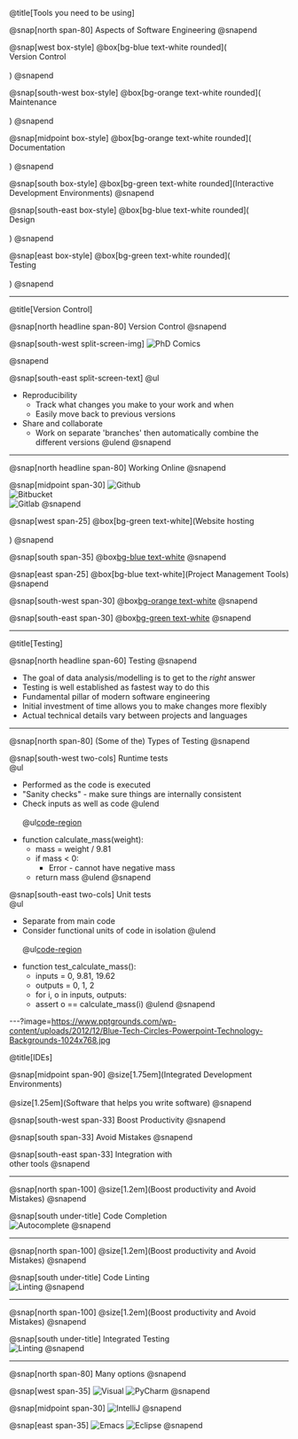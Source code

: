 @title[Tools you need to be using]

@snap[north span-80]
Aspects of Software Engineering
@snapend

<!-- @snap[midpoint under-title] -->
<!-- @ol[](false) -->
<!-- - Version Control -->
<!-- - Testing -->
<!-- - Interactive Development Environments -->
<!-- @olend -->
<!-- @snapend -->

@snap[west box-style]
@box[bg-blue text-white rounded](<br>Version Control<br><br>)
@snapend

@snap[south-west box-style]
@box[bg-orange text-white rounded](<br>Maintenance<br><br>)
@snapend

@snap[midpoint box-style]
@box[bg-orange text-white rounded](<br>Documentation<br><br>)
@snapend

@snap[south box-style]
@box[bg-green text-white rounded](Interactive Development Environments)
@snapend

@snap[south-east box-style]
@box[bg-blue text-white rounded](<br>Design<br><br>)
@snapend

@snap[east box-style]
@box[bg-green text-white rounded](<br>Testing<br><br>)
@snapend

---

@title[Version Control]

@snap[north headline span-80]
Version Control
@snapend

@snap[south-west split-screen-img]
![PhD Comics](http://phdcomics.com/comics/archive/phd101212s.gif)
<!-- <img src="http://phdcomics.com/comics/archive/phd101212s.gif" width="400px"> -->
@snapend

@snap[south-east split-screen-text]
@ul[](false)
- Reproducibility
  - Track what changes you make to your work and when
  - Easily move back to previous versions
- Share and collaborate
  - Work on separate 'branches' then automatically combine the different versions
@ulend
@snapend

---

@snap[north headline span-80]
Working Online
@snapend

@snap[midpoint span-30]
 ![Github](https://studyguide.itu.dk/~/media/studyguide/student-life/facilities-at-itu/it-facilities/github/github_logo.png?h=248&w=573&la=en)  
 ![Bitbucket](https://d301sr5gafysq2.cloudfront.net/6beed0228b70/img/logos/bitbucket/bitbucket-attribution-blue.svg)  
 ![Gitlab](https://cdn-images-1.medium.com/max/2000/1*A4gQU4Mtnz0YVNrl8pCwXg.png)
@snapend

@snap[west span-25]
@box[bg-green text-white](Website hosting<br><br>)
@snapend

@snap[south span-35]
@box[bg-blue text-white](Presentations (including this one))
@snapend

@snap[east span-25]
@box[bg-blue text-white](Project Management Tools)
@snapend

@snap[south-west span-30]
@box[bg-orange text-white](Testing)
@snapend

@snap[south-east span-30]
@box[bg-green text-white](Documentation)
@snapend

---

@title[Testing]

@snap[north headline span-60]
Testing
@snapend

* The goal of data analysis/modelling is to get to the *right* answer
* Testing is well established as fastest way to do this
* Fundamental pillar of modern software engineering
* Initial investment of time allows you to make changes more flexibly
* Actual technical details vary between projects and languages

---

@snap[north span-80]
(Some of the) Types of Testing
@snapend

@snap[south-west two-cols]
Runtime tests  
@ul[](false)
- Performed as the code is executed
- "Sanity checks" - make sure things are internally consistent
- Check inputs as well as code
@ulend
<br><br>
@ul[code-region](false)
* function calculate_mass(weight):
  * mass = weight / 9.81
  * if mass < 0:
    * Error - cannot have negative mass
  * return mass
@ulend
@snapend

@snap[south-east two-cols]
Unit tests  
@ul[](false)
- Separate from main code
- Consider functional units of code in isolation
@ulend
<br><br>
@ul[code-region](false)
* function test_calculate_mass():
  * inputs = 0, 9.81, 19.62
  * outputs = 0, 1, 2
  * for i, o in inputs, outputs:
  *   assert o == calculate_mass(i)
@ulend
@snapend

---?image=https://www.pptgrounds.com/wp-content/uploads/2012/12/Blue-Tech-Circles-Powerpoint-Technology-Backgrounds-1024x768.jpg

@title[IDEs]

@snap[midpoint span-90]
@size[1.75em](Integrated Development Environments)
<br><br>
@size[1.25em](Software that helps you write software)
@snapend

@snap[south-west span-33]
Boost Productivity
@snapend

@snap[south span-33]
Avoid Mistakes
@snapend

@snap[south-east span-33]
Integration with<br>
other tools
@snapend

---

@snap[north span-100]
@size[1.2em](Boost productivity and Avoid Mistakes)
@snapend

@snap[south under-title]
Code Completion<br>
![Autocomplete](https://code.visualstudio.com/assets/docs/languages/javascript/javascript_intellisense.gif)
@snapend

---

@snap[north span-100]
@size[1.2em](Boost productivity and Avoid Mistakes)
@snapend

@snap[south under-title]
Code Linting<br>
![Linting](https://code.visualstudio.com/assets/docs/languages/javascript/eslint_warning.png)
@snapend

---

@snap[north span-100]
@size[1.2em](Boost productivity and Avoid Mistakes)
@snapend

@snap[south under-title]
Integrated Testing<br>
![Linting](https://www.jetbrains.com/ruby/features/screenshots/testing/testing_ui@2x.png)
@snapend

---

@snap[north span-80]
Many options
@snapend

@snap[west span-35]
![Visual](https://upload.wikimedia.org/wikipedia/commons/thumb/1/19/Visual_Studio_2012_logo_and_wordmark.svg/2000px-Visual_Studio_2012_logo_and_wordmark.svg.png)
![PyCharm](https://upload.wikimedia.org/wikipedia/commons/thumb/a/a1/PyCharm_Logo.svg/1200px-PyCharm_Logo.svg.png)
@snapend

@snap[midpoint span-30]
![IntelliJ](https://upload.wikimedia.org/wikipedia/commons/thumb/d/d5/IntelliJ_IDEA_Logo.svg/1024px-IntelliJ_IDEA_Logo.svg.png)
@snapend

@snap[east span-35]
![Emacs](https://upload.wikimedia.org/wikipedia/commons/thumb/5/5f/Emacs-logo.svg/2000px-Emacs-logo.svg.png)
![Eclipse](https://upload.wikimedia.org/wikipedia/commons/thumb/d/d0/Eclipse-Luna-Logo.svg/274px-Eclipse-Luna-Logo.svg.png)
@snapend
